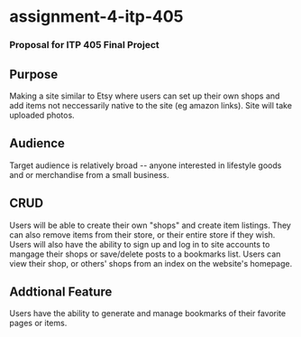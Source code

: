 # assignment-4-itp-405
<h3>Proposal for ITP 405 Final Project</h3>

<h2>Purpose</h2>
Making a site similar to Etsy where users can set up their own shops and add items not neccessarily native to the site (eg amazon links). Site will take uploaded photos.

<h2>Audience</h2>
Target audience is relatively broad -- anyone interested in lifestyle goods and or merchandise from a small business.

<h2>CRUD</h2>
Users will be able to create their own "shops" and create item listings. They can also remove items from their store, or their entire store if they wish. Users will also have the ability to sign up and log in to site accounts to mangage their shops or save/delete posts to a bookmarks list. 
Users can view their shop, or others' shops from an index on the website's homepage. 

<h2>Addtional Feature</h2>
Users have the ability to generate and manage bookmarks of their favorite pages or items.
